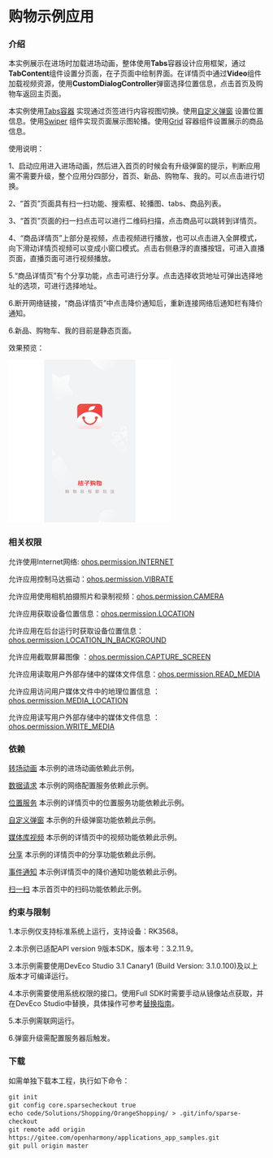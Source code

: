 # 购物示例应用

### 介绍

本实例展示在进场时加载进场动画，整体使用**Tabs**容器设计应用框架，通过**TabContent**组件设置分页面，在子页面中绘制界面。在详情页中通过**Video**组件加载视频资源，使用**CustomDialogController**弹窗选择位置信息，点击首页及购物车返回主页面。

本实例使用[Tabs容器](https://gitee.com/openharmony/docs/blob/master/zh-cn/application-dev/reference/arkui-ts/ts-container-tabs.md) 实现通过页签进行内容视图切换。使用[自定义弹窗](https://gitee.com/openharmony/docs/blob/master/zh-cn/application-dev/reference/arkui-ts/ts-methods-custom-dialog-box.md) 设置位置信息。使用[Swiper](https://gitee.com/openharmony/docs/blob/master/zh-cn/application-dev/reference/arkui-ts/ts-container-swiper.md) 组件实现页面展示图轮播。使用[Grid](https://gitee.com/openharmony/docs/blob/master/zh-cn/application-dev/reference/arkui-ts/ts-container-list.md) 容器组件设置展示的商品信息。

使用说明：

1、启动应用进入进场动画，然后进入首页的时候会有升级弹窗的提示，判断应用需不需要升级，整个应用分四部分，首页、新品、购物车、我的。可以点击进行切换。

2、“首页”页面具有扫一扫功能、搜索框、轮播图、tabs、商品列表。

3、“首页”页面的扫一扫点击可以进行二维码扫描，点击商品可以跳转到详情页。

4、“商品详情页”上部分是视频，点击视频进行播放，也可以点击进入全屏模式，向下滑动详情页视频可以变成小窗口模式。点击右侧悬浮的直播按钮，可进入直播页面，直播页面可进行视频播放。

5.“商品详情页”有个分享功能，点击可进行分享。点击选择收货地址可弹出选择地址的选项，可进行选择地址。

6.断开网络链接，“商品详情页”中点击降价通知后，重新连接网络后通知栏有降价通知。

6.新品、购物车、我的目前是静态页面。

效果预览：

![](screenshots/device/shopping.gif)

### 相关权限

允许使用Internet网络: [ohos.permission.INTERNET](https://gitee.com/openharmony/docs/blob/master/zh-cn/application-dev/security/permission-list.md)

允许应用控制马达振动：[ohos.permission.VIBRATE](https://gitee.com/openharmony/docs/blob/master/zh-cn/application-dev/security/permission-list.md)

允许应用使用相机拍摄照片和录制视频：[ohos.permission.CAMERA](https://gitee.com/openharmony/docs/blob/master/zh-cn/application-dev/security/permission-list.md)

允许应用获取设备位置信息：[ohos.permission.LOCATION](https://gitee.com/openharmony/docs/blob/master/zh-cn/application-dev/security/permission-list.md)

允许应用在后台运行时获取设备位置信息：[ohos.permission.LOCATION_IN_BACKGROUND](https://gitee.com/openharmony/docs/blob/master/zh-cn/application-dev/security/permission-list.md)

 允许应用截取屏幕图像 ：[ohos.permission.CAPTURE_SCREEN ](https://gitee.com/openharmony/docs/blob/master/zh-cn/application-dev/security/permission-list.md)

 允许应用读取用户外部存储中的媒体文件信息：[ohos.permission.READ_MEDIA](https://gitee.com/openharmony/docs/blob/master/zh-cn/application-dev/security/permission-list.md)

 允许应用访问用户媒体文件中的地理位置信息 ：[ohos.permission.MEDIA_LOCATION](https://gitee.com/openharmony/docs/blob/master/zh-cn/application-dev/security/permission-list.md)

 允许应用读写用户外部存储中的媒体文件信息  ：[ohos.permission.WRITE_MEDIA](https://gitee.com/openharmony/docs/blob/master/zh-cn/application-dev/security/permission-list.md)

### 依赖

[转场动画](https://gitee.com/openharmony/app_samples/tree/master/ETSUI/TransitionAnimation) 本示例的进场动画依赖此示例。

[数据请求](https://gitee.com/openharmony/app_samples/tree/master/Network/Http) 本示例的网络配置服务依赖此示例。

[位置服务](https://gitee.com/openharmony/app_samples/tree/master/device/Location) 本示例的详情页中的位置服务功能依赖此示例。

[自定义弹窗](https://gitee.com/openharmony/app_samples/tree/master/ETSUI/UpgradePopup) 本示例的升级弹窗功能依赖此示例。

[媒体库视频](https://gitee.com/openharmony/app_samples/tree/master/media/VideoShow) 本示例的详情页中的视频功能依赖此示例。

[分享](https://gitee.com/openharmony/applications_app_samples/tree/master/code/BasicFeature/ApplicationModels/CustomShare) 本示例的详情页中的分享功能依赖此示例。

[事件通知](https://gitee.com/openharmony/applications_app_samples/tree/master/code/BasicFeature/Notification/CustomNotification) 本示例详情页中的降价通知功能依赖此示例。

[扫一扫](https://gitee.com/openharmony/applications_app_samples/tree/master/code/BasicFeature/Media/QRCodeScan) 本示首页中的扫码功能依赖此示例。

### 约束与限制
1.本示例仅支持标准系统上运行，支持设备：RK3568。

2.本示例已适配API version 9版本SDK，版本号：3.2.11.9。

3.本示例需要使用DevEco Studio 3.1 Canary1 (Build Version: 3.1.0.100)及以上版本才可编译运行。

4.本示例需要使用系统权限的接口。使用Full SDK时需要手动从镜像站点获取，并在DevEco Studio中替换，具体操作可参考[替换指南](https://docs.openharmony.cn/pages/v3.2/zh-cn/application-dev/quick-start/full-sdk-switch-guide.md/)。

5.本示例需联网运行。

6.弹窗升级需配置服务器后触发。

### 下载

如需单独下载本工程，执行如下命令：

````
git init
git config core.sparsecheckout true
echo code/Solutions/Shopping/OrangeShopping/ > .git/info/sparse-checkout
git remote add origin https://gitee.com/openharmony/applications_app_samples.git
git pull origin master
````
